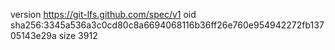 version https://git-lfs.github.com/spec/v1
oid sha256:3345a536a3c0cd80c8a6694068116b36ff26e760e954942272fb13705143e29a
size 3912
